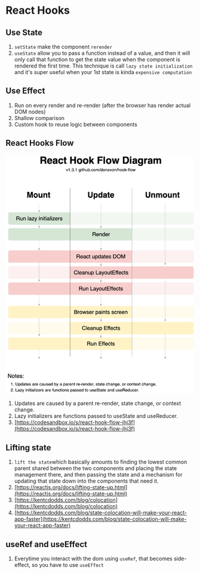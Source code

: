 # React Hooks

## Use State

1.  `setState` make the component `rerender`
2.  `useState` allow you to pass a function instead of a value, and then it will only call that function to get the state value when the component is rendered the first time. This technique is call `lazy state initialization` and it's super useful when your 1st state is kinda `expensive computation`

## Use Effect

1. Run on every render and re-render \(after the browser has render actual DOM nodes\)
2. Shallow comparison
3. Custom hook to reuse logic between components

## React Hooks Flow

![Hook Flow](../.gitbook/assets/hook-flow.png)

1. Updates are caused by a parent re-render, state change, or context change.
2. Lazy initializers are functions passed to useState and useReducer.
3. [https://codesandbox.io/s/react-hook-flow-jhj3f](https://codesandbox.io/s/react-hook-flow-jhj3f)

## Lifting state

1. `lift the state`which basically amounts to finding the lowest common parent shared between the two components and placing the state management there, and then passing the state and a mechanism for updating that state down into the components that need it.
2. [https://reactjs.org/docs/lifting-state-up.html](https://reactjs.org/docs/lifting-state-up.html)
3. [https://kentcdodds.com/blog/colocation](https://kentcdodds.com/blog/colocation)
4. [https://kentcdodds.com/blog/state-colocation-will-make-your-react-app-faster](https://kentcdodds.com/blog/state-colocation-will-make-your-react-app-faster)

## useRef and useEffect

1. Everytime you interact with the dom using `useRef`, that becomes side-effect, so you have to use `useEffect`

